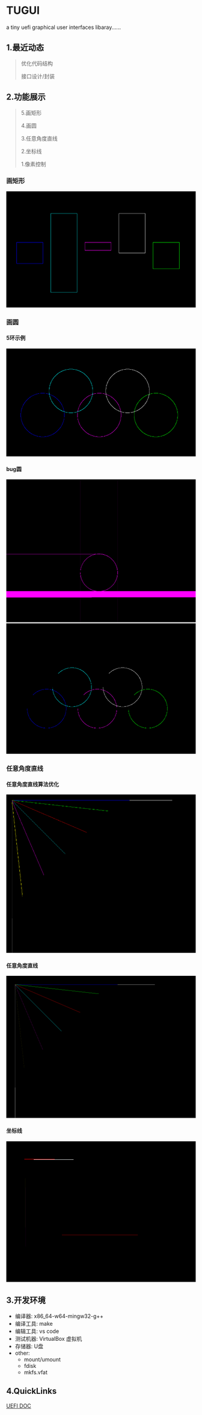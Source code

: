 # TUGUI
a tiny uefi graphical user interfaces libaray......

## 1.最近动态

> 优化代码结构
>
> 接口设计/封装
>

## 2.功能展示

> 5.画矩形
>
> 4.画圆
>
> 3.任意角度直线
>
> 2.坐标线
>
> 1.像素控制

### 画矩形

![](doc/images/test_pic/test_rectangle.png)



### 画圆

#### 5环示例

![](doc/images/test_pic/test_circle.png)

#### bug圆
![](doc/images/test_pic/test_circle_fail.png)![](doc/images/test_pic/test_circle_fail2.png)

### 任意角度直线

#### 任意角度直线算法优化

![](./doc/images/test_pic/straight_line_optimize1.png)


#### 任意角度直线
![](./doc/images/test_pic/straight_line.png)

#### 坐标线
![](./doc/images/test_pic/coordinate_line.png)



## 3.开发环境

- 编译器: x86_64-w64-mingw32-g++
- 编译工具: make
- 编辑工具: vs code
- 测试机器: VirtualBox 虚拟机
- 存储器: U盘
- other:
  - mount/umount
  - fdisk
  - mkfs.vfat



## 4.QuickLinks
[UEFI DOC](https://kagurazakakotori.github.io/ubmp-cn/)